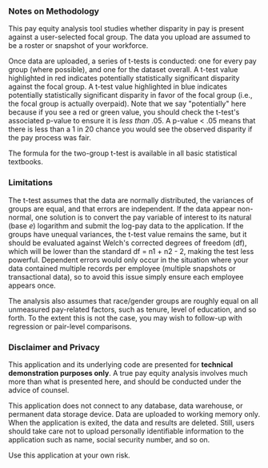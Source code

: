 ### Notes on Methodology

This pay equity analysis tool studies whether disparity in pay is present against a user-selected focal group.  The data you upload are assumed to be a roster or snapshot of your workforce.  

Once data are uploaded, a series of t-tests is conducted: one for every pay group (where possible), and one for the dataset overall.  A t-test value highlighted in red indicates potentially statistically significant disparity against the focal group.  A t-test value highlighted in blue indicates potentially statistically significant disparity in favor of the focal group (i.e., the focal group is actually overpaid).  Note that we say "potentially" here because if you see a red or green value, you should check the t-test's associated p-value to ensure it is _less than_ .05.  A p-value < .05 means that there is less than a 1 in 20 chance you would see the observed disparity if the pay process was fair.

The formula for the two-group t-test is available in all basic statistical textbooks.

### Limitations

The t-test assumes that the data are normally distributed, the variances of groups are equal, and that errors are independent.  If the data appear non-normal, one solution is to convert the pay variable of interest to its natural (base _e_) logarithm and submit the log-pay data to the application.  If the groups have unequal variances, the t-test value remains the same, but it should be evaluated against Welch's corrected degrees of freedom (df), which will be lower than the standard df = n1 + n2 - 2, making the test less powerful.  Dependent errors would only occur in the situation where your data contained multiple records per employee (multiple snapshots or transactional data), so to avoid this issue simply ensure each employee appears once.

The analysis also assumes that race/gender groups are roughly equal on all unmeasured pay-related factors, such as tenure, level of education, and so forth.  To the extent this is not the case, you may wish to follow-up with regression or pair-level comparisons.

### Disclaimer and Privacy

This application and its underlying code are presented for __technical demonstration purposes only__.  A true pay equity analysis involves much more than what is presented here, and should be conducted under the advice of counsel. 

This application does not connect to any database, data warehouse, or permanent data storage device.  Data are uploaded to working memory only.  When the application is exited, the data and results are deleted.  Still, users should take care not to upload personally identifiable information to the application such as name, social security number, and so on.  

Use this application at your own risk.